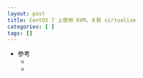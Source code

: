 ```yaml
---
layout: post
title: CentOS 7 上使用 KVM，关联 virtualize
categories: [ ]
tags: []
---
```


* 参考
  * []()
  * []()





